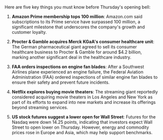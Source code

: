 Here are five key things you must know before Thursday's opening bell:

1. **Amazon Prime membership tops 100 million**: Amazon.com said subscriptions to its Prime service have surpassed 100 million, a significant milestone that underscores the company's growth and customer loyalty.

2. **Procter & Gamble acquires Merck KGaA's consumer healthcare unit**: The German pharmaceutical giant agreed to sell its consumer healthcare business to Procter & Gamble for around $4.2 billion, marking another significant deal in the healthcare industry.

3. **FAA orders inspections on engine fan blades**: After a Southwest Airlines plane experienced an engine failure, the Federal Aviation Administration (FAA) ordered inspections of similar engine fan blades to ensure their safety and prevent future incidents.

4. **Netflix explores buying movie theaters**: The streaming giant reportedly considered acquiring movie theaters in Los Angeles and New York as part of its efforts to expand into new markets and increase its offerings beyond streaming services.

5. **US stock futures suggest a lower open for Wall Street**: Futures for the Nasdaq were down 14.25 points, indicating that investors expect Wall Street to open lower on Thursday. However, energy and commodity prices rose in Europe and Asia, which may help support benchmarks.